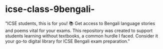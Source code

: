# icse-class-9bengali-
"ICSE students, this is for you! 📚 Get access to Bengali language stories and poems vital for your exams. This repository was created to support students learning without textbooks, a common hurdle I faced. Consider it your go-to digital library for ICSE Bengali exam preparation."
